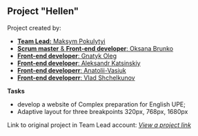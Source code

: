 ## Project "Hellen"

Project created by:

- [**Team Lead:** Maksym Pokulytyi](https://github.com/Maxwelllife)
- [**Scrum master** & **Front-end developer**: Oksana Brunko](https://github.com/SXuha)
- [**Front-end developer**: Gnatyk Oleg](https://github.com/GnatykOleg)
- [**Front-end developer**: Aleksandr Katsinskiy](https://github.com/Katsinskiy)
- [**Front-end developerr**: Anatolii-Vasiuk](https://github.com/Anatolii-Vasiuk)
- [**Front-end developerr**: Vlad Shchelkunov](https://github.com/Specter-ode)

**Tasks**

- develop a website of Complex preparation for English UPE;
- Adaptive layout for three breakpoints 320px, 768px, 1680px

Link to original project in Team Lead account:
[_View a project link_](https://github.com/Maxwelllife/team-project-HellEN)
